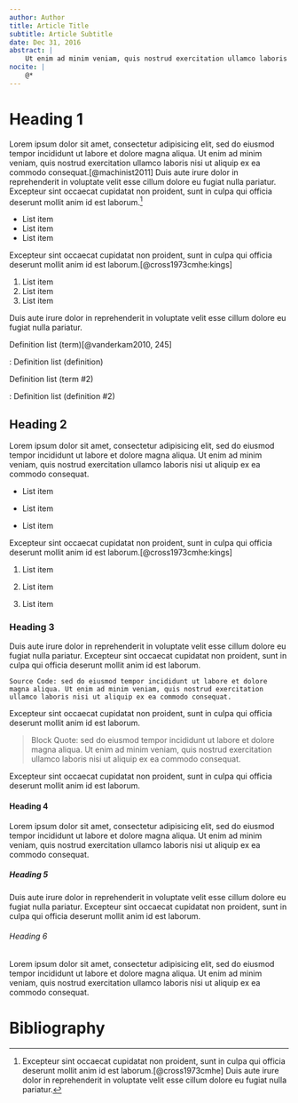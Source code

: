 ```yaml
---
author: Author
title: Article Title
subtitle: Article Subtitle
date: Dec 31, 2016
abstract: |
    Ut enim ad minim veniam, quis nostrud exercitation ullamco laboris nisi ut aliquip ex ea commodo consequat. Duis aute irure dolor in reprehenderit in voluptate velit esse cillum dolore eu fugiat nulla pariatur.
nocite: |
    @*
---
```


# Heading 1
Lorem ipsum dolor sit amet, consectetur adipisicing elit, sed do eiusmod tempor incididunt ut labore et dolore magna aliqua. Ut enim ad minim veniam, quis nostrud exercitation ullamco laboris nisi ut aliquip ex ea commodo consequat.[@machinist2011] Duis aute irure dolor in reprehenderit in voluptate velit esse cillum dolore eu fugiat nulla pariatur. Excepteur sint occaecat cupidatat non proident, sunt in culpa qui officia deserunt mollit anim id est laborum.[^footnote]

* List item
* List item
* List item

Excepteur sint occaecat cupidatat non proident, sunt in culpa qui officia deserunt mollit anim id est laborum.[@cross1973cmhe:kings]

1. List item
2. List item
3. List item

Duis aute irure dolor in reprehenderit in voluptate velit esse cillum dolore eu fugiat nulla pariatur.

Definition list (term)[@vanderkam2010, 245]

:   Definition list (definition)

Definition list (term #2)

:   Definition list (definition #2)

[^footnote]: Excepteur sint occaecat cupidatat non proident, sunt in culpa qui officia deserunt mollit anim id est laborum.[@cross1973cmhe] Duis aute irure dolor in reprehenderit in voluptate velit esse cillum dolore eu fugiat nulla pariatur.


## Heading 2
Lorem ipsum dolor sit amet, consectetur adipisicing elit, sed do eiusmod tempor incididunt ut labore et dolore magna aliqua. Ut enim ad minim veniam, quis nostrud exercitation ullamco laboris nisi ut aliquip ex ea commodo consequat.

* List item

* List item

* List item

Excepteur sint occaecat cupidatat non proident, sunt in culpa qui officia deserunt mollit anim id est laborum.[@cross1973cmhe:kings]

1. List item

2. List item

3. List item

### Heading 3
Duis aute irure dolor in reprehenderit in voluptate velit esse cillum dolore eu fugiat nulla pariatur. Excepteur sint occaecat cupidatat non proident, sunt in culpa qui officia deserunt mollit anim id est laborum.

```
Source Code: sed do eiusmod tempor incididunt ut labore et dolore magna aliqua. Ut enim ad minim veniam, quis nostrud exercitation ullamco laboris nisi ut aliquip ex ea commodo consequat.
```

Excepteur sint occaecat cupidatat non proident, sunt in culpa qui officia deserunt mollit anim id est laborum.

> Block Quote: sed do eiusmod tempor incididunt ut labore et dolore magna aliqua. Ut enim ad minim veniam, quis nostrud exercitation ullamco laboris nisi ut aliquip ex ea commodo consequat.

Excepteur sint occaecat cupidatat non proident, sunt in culpa qui officia deserunt mollit anim id est laborum.

#### Heading 4
Lorem ipsum dolor sit amet, consectetur adipisicing elit, sed do eiusmod tempor incididunt ut labore et dolore magna aliqua. Ut enim ad minim veniam, quis nostrud exercitation ullamco laboris nisi ut aliquip ex ea commodo consequat.

##### Heading 5
Duis aute irure dolor in reprehenderit in voluptate velit esse cillum dolore eu fugiat nulla pariatur. Excepteur sint occaecat cupidatat non proident, sunt in culpa qui officia deserunt mollit anim id est laborum.

###### Heading 6
Lorem ipsum dolor sit amet, consectetur adipisicing elit, sed do eiusmod tempor incididunt ut labore et dolore magna aliqua. Ut enim ad minim veniam, quis nostrud exercitation ullamco laboris nisi ut aliquip ex ea commodo consequat.

# Bibliography
